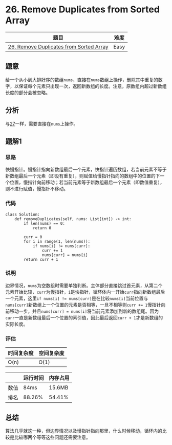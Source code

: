 # 26. Remove Duplicates from Sorted Array

| 题目 | 难度 |
| ---- | ---- |
| [26. Remove Duplicates from Sorted Array](https://leetcode.com/problems/remove-duplicates-from-sorted-array/) | Easy |

## 题意

给一个从小到大排好序的数组`nums`，直接在`nums`数组上操作，删除其中重复的数字，以保证每个元素只出现一次，返回新数组的长度。注意，原数组内超过新数组长度的部分会被忽略。

## 分析

与[27](27.md)一样，需要直接在`nums`上操作。

## 题解1

### 思路

快慢指针。慢指针指向新数组最后一个元素，快指针遍历数组，若当前元素不等于新数组最后一个元素（即没有重复），则赋值给慢指针指向的数组中的位置的下一个位置，慢指针向前移动；若当前元素等于新数组最后一个元素（即数值重复），则不进行赋值，慢指针不移动。

### 代码

```
class Solution:
    def removeDuplicates(self, nums: List[int]) -> int:
        if len(nums) == 0:
            return 0
        
        curr = 0
        for i in range(1, len(nums)):
            if nums[i] != nums[curr]:
                curr += 1
                nums[curr] = nums[i]
        return curr + 1
```

### 说明

边界情况，`nums`为空数组时需要单独判断。主体部分直接跳过首元素，从第二个元素开始比较，`curr`为慢指针，`i`是快指针，循环体内一开始`curr`指向新数组最后一个元素，这里`if nums[i] != nums[curr]`是在比较`nums[i]`当前位置与`nums[curr]`新数组上一个位置的元素是否相等，一旦不相等则`curr += 1`慢指针向前移动一步，并且`nums[curr] = nums[i]`将当前元素添加到新的数组尾。因为`curr`一直是新数组最后一个位置的索引值，因此最后返回`curr + 1`才是新数组的实际长度。

### 评估

| 时间复杂度 | 空间复杂度 |
| ---- | ---- |
| O(n) | O(1) |

| | 运行时间 | 内存占用 |
| ---- | ---- | ---- |
| 数值 | 84ms | 15.6MB |
| 排名 | 88.26% | 54.41% |

## 总结

算法几乎就这一种，但边界情况以及慢指针指向那里，什么时候移动，循环内的比较是比较哪两个等等这些问题还需要注意。

